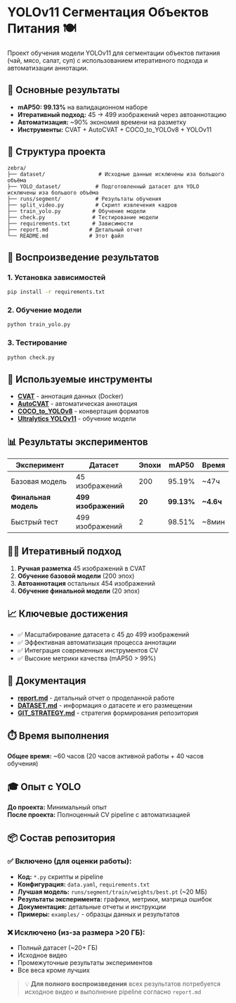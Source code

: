 # YOLOv11 Сегментация Объектов Питания 🍽️

Проект обучения модели YOLOv11 для сегментации объектов питания (чай, мясо, салат, суп) с использованием итеративного подхода и автоматизации аннотации.

## 🎯 Основные результаты

- **mAP50: 99.13%** на валидационном наборе
- **Итеративный подход:** 45 → 499 изображений через автоаннотацию
- **Автоматизация:** ~90% экономия времени на разметку
- **Инструменты:** CVAT + AutoCVAT + COCO_to_YOLOv8 + YOLOv11

## 📁 Структура проекта

```
zebra/
├── dataset/                 # Исходные данные исключены иза большого объёма
├── YOLO_dataset/           # Подготовленный датасет для YOLO исключены иза большого объёма
├── runs/segment/           # Результаты обучения
├── split_video.py          # Скрипт извлечения кадров
├── train_yolo.py          # Обучение модели
├── check.py               # Тестирование модели
├── requirements.txt       # Зависимости
├── report.md             # Детальный отчет
└── README.md             # Этот файл
```

## 🚀 Воспроизведение результатов

### 1. Установка зависимостей
```bash
pip install -r requirements.txt
```

### 2. Обучение модели
```bash
python train_yolo.py
```

### 3. Тестирование
```bash
python check.py
```

## 🔧 Используемые инструменты

- **[CVAT](https://github.com/openvinotoolkit/cvat)** - аннотация данных (Docker)
- **[AutoCVAT](https://github.com/BelickNicko/AutoCVAT)** - автоматическая аннотация
- **[COCO_to_YOLOv8](https://github.com/Koldim2001/COCO_to_YOLOv8)** - конвертация форматов
- **[Ultralytics YOLOv11](https://github.com/ultralytics/ultralytics)** - обучение модели

## 📊 Результаты экспериментов

| Эксперимент | Датасет | Эпохи | mAP50 | Время |
|-------------|---------|-------|-------|-------|
| Базовая модель | 45 изображений | 200 | 95.19% | ~47ч |
| **Финальная модель** | **499 изображений** | **20** | **99.13%** | **~4.6ч** |
| Быстрый тест | 499 изображений | 2 | 98.51% | ~8мин |

## 🏃‍♂️ Итеративный подход

1. **Ручная разметка** 45 изображений в CVAT
2. **Обучение базовой модели** (200 эпох)
3. **Автоаннотация** остальных 454 изображений
4. **Обучение финальной модели** (20 эпох)

## 📈 Ключевые достижения

- ✅ Масштабирование датасета с 45 до 499 изображений
- ✅ Эффективная автоматизация процесса аннотации
- ✅ Интеграция современных инструментов CV
- ✅ Высокие метрики качества (mAP50 > 99%)

## 📄 Документация

- **[report.md](report.md)** - детальный отчет о проделанной работе
- **[DATASET.md](DATASET.md)** - информация о датасете и его размещении  
- **[GIT_STRATEGY.md](GIT_STRATEGY.md)** - стратегия формирования репозитория

## ⏱️ Время выполнения

**Общее время:** ~60 часов (20 часов активной работы + 40 часов обучения)

## 🎓 Опыт с YOLO

**До проекта:** Минимальный опыт  
**После проекта:** Полноценный CV pipeline с автоматизацией

## 📦 Состав репозитория

### ✅ **Включено (для оценки работы):**
- **Код:** `*.py` скрипты и pipeline
- **Конфигурация:** `data.yaml`, `requirements.txt`
- **Лучшая модель:** `runs/segment/train/weights/best.pt` (~20 МБ)
- **Результаты эксперимента:** графики, метрики, матрица ошибок
- **Документация:** детальные отчеты и инструкции
- **Примеры:** `examples/` - образцы данных и результатов

### ❌ **Исключено (из-за размера >20 ГБ):**
- Полный датасет (~20+ ГБ)
- Исходное видео
- Промежуточные результаты экспериментов
- Все веса кроме лучших

> 💡 **Для полного воспроизведения** всех результатов потребуется исходное видео и выполнение pipeline согласно `report.md` 